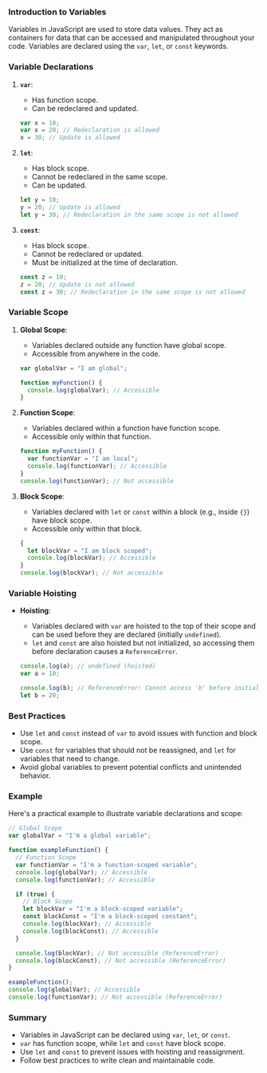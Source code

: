 ### Introduction to Variables
Variables in JavaScript are used to store data values. They act as containers for data that can be accessed and manipulated throughout your code. Variables are declared using the `var`, `let`, or `const` keywords.

### Variable Declarations
1. **`var`**:
   - Has function scope.
   - Can be redeclared and updated.

   ```javascript
   var x = 10;
   var x = 20; // Redeclaration is allowed
   x = 30; // Update is allowed
   ```

2. **`let`**:
   - Has block scope.
   - Cannot be redeclared in the same scope.
   - Can be updated.

   ```javascript
   let y = 10;
   y = 20; // Update is allowed
   let y = 30; // Redeclaration in the same scope is not allowed
   ```

3. **`const`**:
   - Has block scope.
   - Cannot be redeclared or updated.
   - Must be initialized at the time of declaration.

   ```javascript
   const z = 10;
   z = 20; // Update is not allowed
   const z = 30; // Redeclaration in the same scope is not allowed
   ```

### Variable Scope
1. **Global Scope**:
   - Variables declared outside any function have global scope.
   - Accessible from anywhere in the code.

   ```javascript
   var globalVar = "I am global";

   function myFunction() {
     console.log(globalVar); // Accessible
   }
   ```

2. **Function Scope**:
   - Variables declared within a function have function scope.
   - Accessible only within that function.

   ```javascript
   function myFunction() {
     var functionVar = "I am local";
     console.log(functionVar); // Accessible
   }
   console.log(functionVar); // Not accessible
   ```

3. **Block Scope**:
   - Variables declared with `let` or `const` within a block (e.g., inside `{}`) have block scope.
   - Accessible only within that block.

   ```javascript
   {
     let blockVar = "I am block scoped";
     console.log(blockVar); // Accessible
   }
   console.log(blockVar); // Not accessible
   ```

### Variable Hoisting
- **Hoisting**:
  - Variables declared with `var` are hoisted to the top of their scope and can be used before they are declared (initially `undefined`).
  - `let` and `const` are also hoisted but not initialized, so accessing them before declaration causes a `ReferenceError`.

  ```javascript
  console.log(a); // undefined (hoisted)
  var a = 10;

  console.log(b); // ReferenceError: Cannot access 'b' before initialization
  let b = 20;
  ```

### Best Practices
- Use `let` and `const` instead of `var` to avoid issues with function and block scope.
- Use `const` for variables that should not be reassigned, and `let` for variables that need to change.
- Avoid global variables to prevent potential conflicts and unintended behavior.

### Example
Here's a practical example to illustrate variable declarations and scope:

```javascript
// Global Scope
var globalVar = "I'm a global variable";

function exampleFunction() {
  // Function Scope
  var functionVar = "I'm a function-scoped variable";
  console.log(globalVar); // Accessible
  console.log(functionVar); // Accessible

  if (true) {
    // Block Scope
    let blockVar = "I'm a block-scoped variable";
    const blockConst = "I'm a block-scoped constant";
    console.log(blockVar); // Accessible
    console.log(blockConst); // Accessible
  }

  console.log(blockVar); // Not accessible (ReferenceError)
  console.log(blockConst); // Not accessible (ReferenceError)
}

exampleFunction();
console.log(globalVar); // Accessible
console.log(functionVar); // Not accessible (ReferenceError)
```

### Summary
- Variables in JavaScript can be declared using `var`, `let`, or `const`.
- `var` has function scope, while `let` and `const` have block scope.
- Use `let` and `const` to prevent issues with hoisting and reassignment.
- Follow best practices to write clean and maintainable code.


